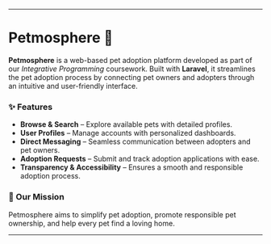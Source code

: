
---

# Petmosphere 🐾  

**Petmosphere** is a web-based pet adoption platform developed as part of our *Integrative Programming* coursework. Built with **Laravel**, it streamlines the pet adoption process by connecting pet owners and adopters through an intuitive and user-friendly interface.  

### ✨ Features  
- **Browse & Search** – Explore available pets with detailed profiles.  
- **User Profiles** – Manage accounts with personalized dashboards.  
- **Direct Messaging** – Seamless communication between adopters and pet owners.  
- **Adoption Requests** – Submit and track adoption applications with ease.  
- **Transparency & Accessibility** – Ensures a smooth and responsible adoption process.  

### 🎯 Our Mission  
Petmosphere aims to simplify pet adoption, promote responsible pet ownership, and help every pet find a loving home.  

---
